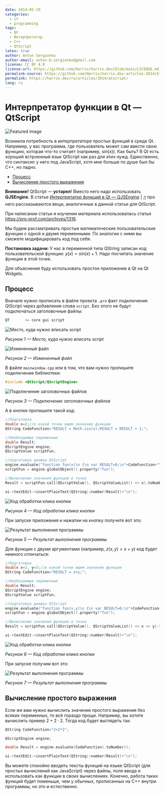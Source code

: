 ```yaml
---
date: 2014-05-19
categories:
  - it
  - programming
tags:
  - Qt
  - Интерпретатор
  - C++
  - QtScript
latex: true
author: Anton Sergienko
author-email: anton.b.sergienko@gmail.com
license: CC BY 4.0
license-url: https://github.com/Harrix/harrix.dev/blob/main/LICENSE.md
permalink-source: https://github.com/Harrix/harrix.dev-articles-2014/blob/main/qtscript/qtscript.md
permalink: https://harrix.dev/ru/articles/2014/qtscript/
lang: ru
---
```


# Интерпретатор функции в Qt — QtScript

![Featured image](featured-image.svg)

Возникла потребность в интерпретаторе простых функций в среде Qt. Например, у вас программа, где пользователь может сам ввести свою функцию, которая что-то считает (например, sin(x)). Как быть? В Qt есть хороший встроенный язык QtScript как раз для этих нужд. Единственно, что синтаксис у него под JavaScript, хотя мне больше по душе был бы C++, но ладно.

- [Процесс](#процесс)
- [Вычисление простого выражения](#вычисление-простого-выражения)

**Внимание!** QtScript — **устарел**! Вместо него надо использовать **QJSEngine**. В статье [Интерпретатор функций в Qt — QJSEngine](https://github.com/Harrix/harrix.dev-articles-2016/blob/main/qjsengine/qjsengine.md) | [🡥](https://harrix.dev/ru/articles/2016/qjsengine/) про него рассказываются вещи, аналогичные в данной статье для QtScript.

При написании статьи и изучении материала использовалась статья <https://pro-prof.com/archives/1316>.

Мы будем рассматривать простые математические пользовательские функции с одной и двумя переменными. По аналогии с ними вы сможете модифицировать код под себя.

**Постановка задачи:** У нас в переменной типа QString записан код пользовательской функции: $y(x)=sin(x)+1$. Надо посчитать значение функции в этой точке.

Для объяснения буду использовать простое приложение в Qt на Qt Widgets.

## Процесс

Вначале нужно прописать в файле проекта `.pro` факт подключения QtScript через добавления слова `script`. Без этого не будут подключаться заголовочные файлы:

```cpp
QT       += core gui script
```

![Место, куда нужно вписать script](img/qtscript_01.png)

_Рисунок 1 — Место, куда нужно вписать script_

![Измененный файл](img/qtscript_02.png)

_Рисунок 2 — Измененный файл_

В файле `mainwindow.cpp` или в том, что вам нужно пропишите подключение библиотеки:

```cpp
#include <QtScript/QScriptEngine>
```

![Подключение заголовочных файлов](img/qtscript_03.png)

_Рисунок 3 — Подключение заголовочных файлов_

А в кнопке пропишите такой код:

```cpp
//Подготовка
double x=2;//в какой точки ищем значение функции
QString CodeFunction="RESULT = Math.sin(x);RESULT = RESULT + 1;";

//Необходимые переменные
double Result;
QScriptEngine engine;
QScriptValue scriptFun;

//подготовка движка QtScript
engine.evaluate("function fun(x)\n {\n var RESULT=0;\n"+CodeFunction+"\n return RESULT;\n}\n");
scriptFun = engine.globalObject().property("fun");

//Вычисление значения функции в точке
Result = scriptFun.call(QScriptValue(), QScriptValueList() << x).toNumber();

ui->textEdit->insertPlainText(QString::number(Result)+"\n");
```

![Код обработки клика кнопки](img/qtscript_04.png)

_Рисунок 4 — Код обработки клика кнопки_

При запуске приложения и нажатии на кнопку получите вот это:

![Результат выполнения программы](img/qtscript_05.png)

_Рисунок 5 — Результат выполнения программы_

Для функции с двумя аргументами (например, $z(x,y)=x+y$) код будет немного отличаться:

```cpp
//Подготовка
double x=2, y=3;//в какой точки ищем значение функции
QString CodeFunction="RESULT = x+y;";

//Необходимые переменные
double Result;
QScriptEngine engine;
QScriptValue scriptFun;

//подготовка движка QtScript
engine.evaluate("function fun(x,y)\n {\n var RESULT=0;\n"+CodeFunction+"\n return RESULT;\n}\n");
scriptFun = engine.globalObject().property("fun");

//Вычисление значения функции в точке
Result = scriptFun.call(QScriptValue(), QScriptValueList() << x << y).toNumber();

ui->textEdit->insertPlainText(QString::number(Result)+"\n");
```

![Код обработки клика кнопки](img/qtscript_06.png)

_Рисунок 6 — Код обработки клика кнопки_

При запуске получим вот это:

![Результат выполнения программы](img/qtscript_07.png)

_Рисунок 7 — Результат выполнения программы_

## Вычисление простого выражения

Если же вам нужно вычислить значение простого выражения без всяких переменных, то всё гораздо проще. Например, вы хотите вычислить пример $2+2\cdot2$. Тогда код будет выглядеть так:

```cpp
QString CodeFunction="2+2*2";

QScriptEngine engine;

double Result = engine.evaluate(CodeFunction).toNumber();

ui->textEdit->insertPlainText(QString::number(Result)+"\n");
```

Вы можете спокойно вводить тексты функций на языке QtScript (для простых вычислений как JavaScript) через файлы, поля ввода и использовать как функции в своих вычислениях. Конечно, работа таких функций будет поменьше, чем у обычных, прописанных на C++ внутри программы, но это и естественно.
